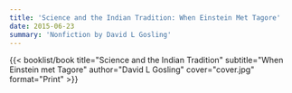 ```yaml
---
title: 'Science and the Indian Tradition: When Einstein Met Tagore'
date: 2015-06-23
summary: 'Nonfiction by David L Gosling'
---
```


{{< booklist/book
title="Science and the Indian Tradition"
subtitle="When Einstein met Tagore"
author="David L Gosling"
cover="cover.jpg"
format="Print" >}}
